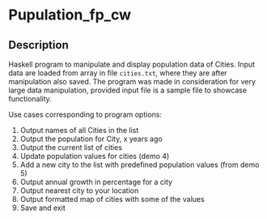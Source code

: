 # Pupulation_fp_cw

## Description

Haskell program to manipulate and display population data of Cities. Input data are loaded from array in file `cities.txt`, where they are after manipulation also saved. The program was made in consideration for very large data manipulation, provided input file is a sample file to showcase functionality.

Use cases corresponding to program options:

1. Output names of all Cities in the list
2. Output the population for City, x years ago
3. Output the current list of cities
4. Update population values for cities (demo 4)
5. Add a new city to the list with predefined population values (from demo 5)
6. Output annual growth in percentage for a city
7. Output nearest city to your location
8. Output formatted map of cities with some of the values
0. Save and exit